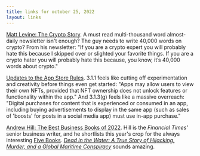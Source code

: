 ```yaml
---
title: links for october 25, 2022
layout: links
---
```


[Matt Levine: The Crypto Story](https://www.bloomberg.com/features/2022-the-crypto-story/). A must read multi-thousand word almost-daily newsletter isn't enough? The guy needs to write 40,000 words on crypto? From his newsletter: "If you are a crypto expert you will probably hate this because I skipped over or slighted your favorite things. If you are a crypto hater you will probably hate this because, you know, it’s 40,000 words about crypto."

[Updates to the App Store Rules](https://developer.apple.com/news/?id=xk8d7p8c). 3.1.1 feels like cutting off experimentation and creativity before things even get started: "Apps may allow users to view their own NFTs, provided that NFT ownership does not unlock features or functionality within the app." And 3.1.3(g) feels like a massive overreach: "Digital purchases for content that is experienced or consumed in an app, including buying advertisements to display in the same app (such as sales of 'boosts' for posts in a social media app) must use in-app purchase."

[Andrew Hill: The Best Business Books of 2022](https://fivebooks.com/best-books/best-business-books-2022-andrew-hill/). Hill is the *Financial Times'* senior business writer, and he shortlists this year's crop for the always interesting [Five Books](https://fivebooks.com/). *[Dead in the Water: A True Story of Hijacking, Murder, and a Global Maritime Conspiracy](https://www.amazon.com/dp/0593329236)* sounds amazing.
